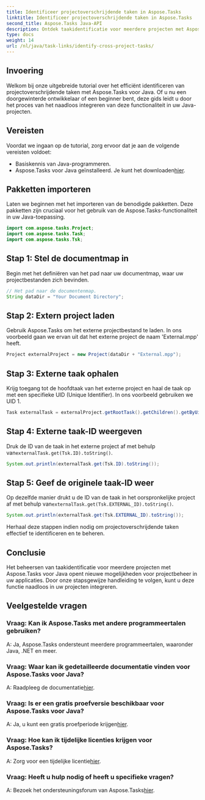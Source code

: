 ```yaml
---
title: Identificeer projectoverschrijdende taken in Aspose.Tasks
linktitle: Identificeer projectoverschrijdende taken in Aspose.Tasks
second_title: Aspose.Tasks Java-API
description: Ontdek taakidentificatie voor meerdere projecten met Aspose.Tasks voor Java. Naadloze integratie en efficiënt beheer. Download nu!
type: docs
weight: 14
url: /nl/java/task-links/identify-cross-project-tasks/
---
```

## Invoering
Welkom bij onze uitgebreide tutorial over het efficiënt identificeren van projectoverschrijdende taken met Aspose.Tasks voor Java. Of u nu een doorgewinterde ontwikkelaar of een beginner bent, deze gids leidt u door het proces van het naadloos integreren van deze functionaliteit in uw Java-projecten.
## Vereisten
Voordat we ingaan op de tutorial, zorg ervoor dat je aan de volgende vereisten voldoet:
- Basiskennis van Java-programmeren.
-  Aspose.Tasks voor Java geïnstalleerd. Je kunt het downloaden[hier](https://releases.aspose.com/tasks/java/).
## Pakketten importeren
Laten we beginnen met het importeren van de benodigde pakketten. Deze pakketten zijn cruciaal voor het gebruik van de Aspose.Tasks-functionaliteit in uw Java-toepassing.
```java
import com.aspose.tasks.Project;
import com.aspose.tasks.Task;
import com.aspose.tasks.Tsk;
```
## Stap 1: Stel de documentmap in
Begin met het definiëren van het pad naar uw documentmap, waar uw projectbestanden zich bevinden.
```java
// Het pad naar de documentenmap.
String dataDir = "Your Document Directory";
```
## Stap 2: Extern project laden
Gebruik Aspose.Tasks om het externe projectbestand te laden. In ons voorbeeld gaan we ervan uit dat het externe project de naam 'External.mpp' heeft.
```java
Project externalProject = new Project(dataDir + "External.mpp");
```
## Stap 3: Externe taak ophalen
Krijg toegang tot de hoofdtaak van het externe project en haal de taak op met een specifieke UID (Unique Identifier). In ons voorbeeld gebruiken we UID 1.
```java
Task externalTask = externalProject.getRootTask().getChildren().getByUid(1);
```
## Stap 4: Externe taak-ID weergeven
 Druk de ID van de taak in het externe project af met behulp van`externalTask.get(Tsk.ID).toString()`.
```java
System.out.println(externalTask.get(Tsk.ID).toString());
```
## Stap 5: Geef de originele taak-ID weer
 Op dezelfde manier drukt u de ID van de taak in het oorspronkelijke project af met behulp van`externalTask.get(Tsk.EXTERNAL_ID).toString()`.
```java
System.out.println(externalTask.get(Tsk.EXTERNAL_ID).toString());
```
Herhaal deze stappen indien nodig om projectoverschrijdende taken effectief te identificeren en te beheren.
## Conclusie
Het beheersen van taakidentificatie voor meerdere projecten met Aspose.Tasks voor Java opent nieuwe mogelijkheden voor projectbeheer in uw applicaties. Door onze stapsgewijze handleiding te volgen, kunt u deze functie naadloos in uw projecten integreren.
## Veelgestelde vragen
### Vraag: Kan ik Aspose.Tasks met andere programmeertalen gebruiken?
A: Ja, Aspose.Tasks ondersteunt meerdere programmeertalen, waaronder Java, .NET en meer.
### Vraag: Waar kan ik gedetailleerde documentatie vinden voor Aspose.Tasks voor Java?
 A: Raadpleeg de documentatie[hier](https://reference.aspose.com/tasks/java/).
### Vraag: Is er een gratis proefversie beschikbaar voor Aspose.Tasks voor Java?
 A: Ja, u kunt een gratis proefperiode krijgen[hier](https://releases.aspose.com/).
### Vraag: Hoe kan ik tijdelijke licenties krijgen voor Aspose.Tasks?
 A: Zorg voor een tijdelijke licentie[hier](https://purchase.aspose.com/temporary-license/).
### Vraag: Heeft u hulp nodig of heeft u specifieke vragen?
A: Bezoek het ondersteuningsforum van Aspose.Tasks[hier](https://forum.aspose.com/c/tasks/15).